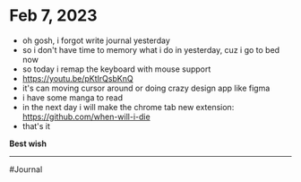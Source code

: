 # Feb 7, 2023

- oh gosh, i forgot write journal yesterday
- so i don't have time to memory what i do in yesterday, cuz i go to bed now
- so today i remap the keyboard with mouse support
- https://youtu.be/pKtIrQsbKnQ
- it's can moving cursor around or doing crazy design app like figma
- i have some manga to read
- in the next day i will make the chrome tab new extension: https://github.com/when-will-i-die
- that's it

**Best wish**

---

#Journal 